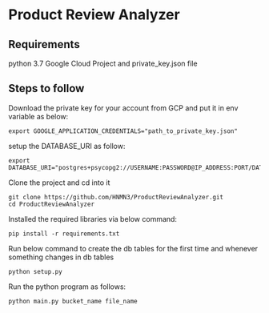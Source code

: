 # Product Review Analyzer
## Requirements
python 3.7
Google Cloud Project and private_key.json file

## Steps to follow
Download the private key for your account from GCP and put it in env variable as below:
```
export GOOGLE_APPLICATION_CREDENTIALS="path_to_private_key.json"
```
setup the DATABASE_URI as follow:
```
export DATABASE_URI="postgres+psycopg2://USERNAME:PASSWORD@IP_ADDRESS:PORT/DATABASE_NAME"
```
Clone the project and cd into it
```
git clone https://github.com/HNMN3/ProductReviewAnalyzer.git
cd ProductReviewAnalyzer
```
Installed the required libraries via below command:
```
pip install -r requirements.txt
```
Run below command to create the db tables for the first time and whenever something changes in db tables
```
python setup.py
```
Run the python program as follows:
```
python main.py bucket_name file_name
```

